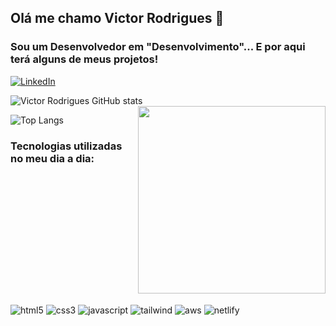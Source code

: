 
## Olá me chamo Victor Rodrigues 👋
### Sou um Desenvolvedor em "Desenvolvimento"... E por aqui terá alguns de meus projetos!



[![LinkedIn](https://img.shields.io/badge/LinkedIn-0077B5?style=for-the-badge&logo=linkedin&logoColor=white
)](www.linkedin.com/in/victor-rodrigues-256a33177)

![Victor Rodrigues GitHub stats](https://github-readme-stats.vercel.app/api?username=victorrodriguessantos&show_icons=true&theme=radical)<img align="right" style="width: 300px;" src="https://i.pinimg.com/originals/48/71/a0/4871a06594edd9e5e1bb5f0fab7e362a.gif"/>

![Top Langs](https://github-readme-stats.vercel.app/api/top-langs/?username=victorrodriguessantos&theme=blue-green)

### Tecnologias utilizadas no meu dia a dia:

<div style="display: inline-block"><br/>
    <img align="center" alt="html5" src="https://img.shields.io/badge/HTML5-E34F26?style=for-the-badge&logo=html5&logoColor=white"/>
    <img align="center" alt="css3" src="https://img.shields.io/badge/CSS3-1572B6?style=for-the-badge&logo=css3&logoColor=white"/>
    <img align="center" alt="javascript" src="https://img.shields.io/badge/JavaScript-F7DF1E?style=for-the-badge&logo=javascript&logoColor=white"/>
    <img align="center" alt="tailwind" src="https://img.shields.io/badge/Tailwind_CSS-38B2AC?style=for-the-badge&logo=tailwind-css&logoColor=white"/>
    <img align="center" alt="aws" src="https://img.shields.io/badge/Amazon_AWS-232F3E?style=for-the-badge&logo=amazon-aws&logoColor=white"/>
    <img align="center" alt="netlify" src="https://img.shields.io/badge/Netlify-00C7B7?style=for-the-badge&logo=netlify&logoColor=white"/>
</div>
